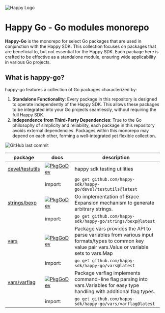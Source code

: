 ![Happy Logo](https://raw.githubusercontent.com/happy-sdk/happy/main/assets/images/happy.svg)

# Happy Go - Go modules monorepo

**Happy-Go** is the monorepo for select Go packages that are used in conjunction with the Happy SDK. This collection focuses on packages that are beneficial to, but not essential for the Happy SDK. Each package here is crafted to be effective as a standalone module, ensuring wide applicability in various Go projects.

## What is happy-go?

happy-go features a collection of Go packages characterized by:
1. **Standalone Functionality**: Every package in this repository is designed to operate independently of the Happy SDK. This allows these packages to be integrated into your Go projects seamlessly, without requiring the full Happy SDK.
2. **Independence from Third-Party Dependencies**: True to the Go philosophy of simplicity and reliability, each package in this repository avoids external dependencies. Packages within this monorepo may depend on each other, forming a well-integrated yet flexible collection.

![GitHub last commit](https://img.shields.io/github/last-commit/happy-sdk/happy-go)

| package | docs | description |
| --- | --- | --- |
| [devel/testutils](./devel/testutils) | [![PkgGoDev](https://pkg.go.dev/badge/github.com/happy-sdk/happy-go)](https://pkg.go.dev/github.com/happy-sdk/happy-go/devel/testutils) | happy sdk testing utilities |
| | import: | `go get github.com/happy-sdk/happy-go/devel/testutils@latest` |
| [strings/bexp](./strings/bexp) | [![PkgGoDev](https://pkg.go.dev/badge/github.com/happy-sdk/happy-go)](https://pkg.go.dev/github.com/happy-sdk/happy-go/strings/bexp) | Go implementation of Brace Expansion mechanism to generate arbitrary strings. |
| | import: | `go get github.com/happy-sdk/happy-go/strings/bexp@latest` |
| [vars](./vars) | [![PkgGoDev](https://pkg.go.dev/badge/github.com/happy-sdk/happy-go)](https://pkg.go.dev/github.com/happy-sdk/happy-go/vars) | Package vars provides the API to parse variables from various input formats/types to common key value pair vars.Value or variable sets to vars.Map |
| | import: | `go get github.com/happy-sdk/happy-go/vars@latest` |
| [vars/varflag](./vars/varflag) | [![PkgGoDev](https://pkg.go.dev/badge/github.com/happy-sdk/happy-go)](https://pkg.go.dev/github.com/happy-sdk/happy-go/vars/varflag) | Package varflag implements command-line flag parsing into vars.Variables for easy type handling with additional flag types. |
| | import: | `go get github.com/happy-sdk/happy-go/vars/varflag@latest` |
